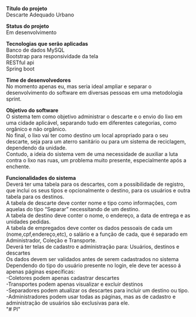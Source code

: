 **Título do projeto**  
  Descarte Adequado Urbano  

**Status do projeto**   
  Em desenvolvimento  

**Tecnologias que serão aplicadas**  
  Banco de dados MySQL  
  Bootstrap para responsividade da tela  
  RESTful api  
  Spring boot  

**Time de desenvolvedores**   
  No momento apenas eu, mas seria ideal ampliar e separar o desenvolvimento do software em diversas pessoas em uma metodologia sprint.  

**Objetivo do software**  
  O sistema tem como objetivo administrar o descarte e o envio do lixo em uma cidade aplicável, separando tudo em diferentes categorias, como orgânico e não orgânico.   
  No final, o lixo vai ter como destino um local apropriado para o seu descarte, seja para um aterro sanitário ou para um sistema de reciclagem, dependendo da unidade.   
  Contudo, a ideia do sistema vem de uma necessidade de auxiliar a luta contra o lixo nas ruas, um problema muito presente, especialmente após a enchente.  

**Funcionalidades do sistema**  
  Deverá ter uma tabela para os descartes, com a possibilidade de registro, que inclui os seus tipos e opcionalmente o destino, para os usuários e outra tabela para os destinos.   
  A tabela de descarte deve conter nome e tipo como informações, com aquelas do tipo “Separar” necessitando de um destino.  
  A tabela de destino deve conter o nome, o endereço, a data de entrega e as unidades pedidas.  
  A tabela de empregados deve conter os dados pessoais de cada um (nome,cpf,endereço,etc), o salário e a função de cada, que é separado em Administrador, Coleção e Transporte.  
  Deverá ter telas de cadastro e administração para: Usuários, destinos e descartes  
  Os dados devem ser validados antes de serem cadastrados no sistema  
  Dependendo do tipo do usuário presente no login, ele deve ter acesso á apenas páginas específicas:  
    -Coletores podem apenas cadastrar descartes  
    -Transportes podem apenas visualizar e excluir destinos  
    -Separadores podem atualizar os descartes para incluir um destino ou tipo.  
    -Administradores podem usar todas as páginas, mas as de cadastro e administração de usuários são exclusivas para ele.  
"# PI" 
